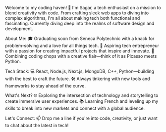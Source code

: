 Welcome to my coding haven! 👋 I'm Sagar, a tech enthusiast on a mission to blend creativity with code. From crafting sleek web apps to diving into complex algorithms, I'm all about making tech both functional and fascinating. Currently diving deep into the realms of software design and development.

About Me:
🎓 Graduating soon from Seneca Polytechnic with a knack for problem-solving and a love for all things tech.
🚀 Aspiring tech entrepreneur with a passion for creating impactful projects that inspire and innovate.
🎨 Combining coding chops with a creative flair—think of it as Picasso meets Python.

Tech Stack:
💻 React, Node.js, Next.js, MongoDB, C++, Python—building with the best to craft the future.
🛠️ Always tinkering with new tools and frameworks to stay ahead of the curve.

What's Next?
🌐 Exploring the intersection of technology and storytelling to create immersive user experiences.
📚 Learning French and leveling up my skills to break into new markets and connect with a global audience.

Let's Connect:
📫 Drop me a line if you're into code, creativity, or just want to chat about the latest in tech!